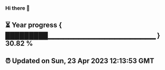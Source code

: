 ### Hi there 👋
⏳ Year progress { █████████▁▁▁▁▁▁▁▁▁▁▁▁▁▁▁▁▁▁▁▁▁ } 30.82 %
---
⏰ Updated on Sun, 23 Apr 2023 12:13:53 GMT
---
